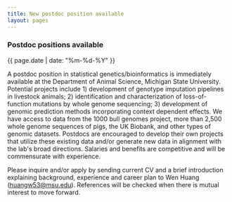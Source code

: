 ```yaml
---
title: New postdoc position available
layout: pages
---
```


### Postdoc positions available

{{ page.date | date: "%m-%d-%Y" }}

A postdoc position in statistical genetics/bioinformatics is immediately available at the Department of Animal Science, Michigan State University. Potential projects include 1) development of genotype imputation pipelines in livestock animals; 2) identification and characterization of loss-of-function mutations by whole genome sequencing; 3) development of genomic prediction methods incorporating context dependent effects. We have access to data from the 1000 bull genomes project, more than 2,500 whole genome sequences of pigs, the UK Biobank, and other types of genomic datasets. Postdocs are encouraged to develop their own projects that utilize these existing data and/or generate new data in alignment with the lab's broad directions. Salaries and benefits are competitive and will be commensurate with experience. 

Please inquire and/or apply by sending current CV and a brief introduction explaining background, experience and career plan to Wen Huang ([huangw53@msu.edu](mailto:huangw53@msu.edu)). References will be checked when there is mutual interest to move forward.



